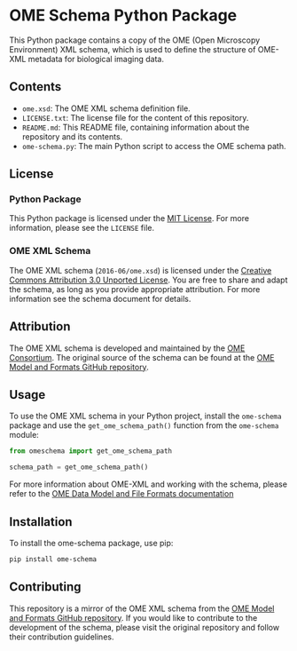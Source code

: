 # OME Schema Python Package

This Python package contains a copy of the OME (Open Microscopy Environment) XML schema, which is used to define the structure of OME-XML metadata for biological imaging data.

## Contents

- `ome.xsd`: The OME XML schema definition file.
- `LICENSE.txt`: The license file for the content of this repository.
- `README.md`: This README file, containing information about the repository and its contents.
- `ome-schema.py`: The main Python script to access the OME schema path.

## License

### Python Package

This Python package is licensed under the [MIT License](https://opensource.org/licenses/MIT). For more information, please see the `LICENSE` file.

### OME XML Schema

The OME XML schema (`2016-06/ome.xsd`) is licensed under the [Creative Commons Attribution 3.0 Unported License](https://creativecommons.org/licenses/by/3.0/). You are free to share and adapt the schema, as long as you provide appropriate attribution. For more information see the schema document for details.

## Attribution

The OME XML schema is developed and maintained by the [OME Consortium](https://www.openmicroscopy.org/). The original source of the schema can be found at the [OME Model and Formats GitHub repository](https://github.com/ome/ome-model).

## Usage

To use the OME XML schema in your Python project, install the `ome-schema` package and use the `get_ome_schema_path()` function from the `ome-schema` module:

```python
from omeschema import get_ome_schema_path

schema_path = get_ome_schema_path()
```
For more information about OME-XML and working with the schema, please refer to the [OME Data Model and File Formats documentation](https://docs.openmicroscopy.org/ome-model/)

## Installation

To install the ome-schema package, use pip:

```bash
pip install ome-schema
```

## Contributing

This repository is a mirror of the OME XML schema from the [OME Model and Formats GitHub repository](https://github.com/ome/ome-model). If you would like to contribute to the development of the schema, please visit the original repository and follow their contribution guidelines.

